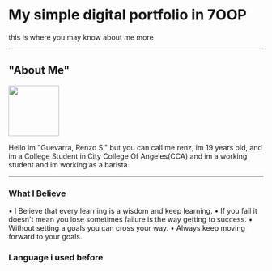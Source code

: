 # My simple digital portfolio in 7OOP
this is where you may know about me more

--- 

## "About Me" 
<img src="https://photos.app.goo.gl/BFgdUN85MDaNcrvc7" width="100" height ="100">

Hello im "Guevarra, Renzo S." but you can call me renz, im 19 years old, and im a College Student in City College Of Angeles(CCA) 
and im a working student and im working as a barista.

---

### What I Believe
• I Believe that every learning is a wisdom and keep learning.
• If you fail it doesn't mean you lose sometimes failure is the way getting to success.
• Without setting a goals you can cross your way.
• Always keep moving forward to your goals.

### Language i used before
